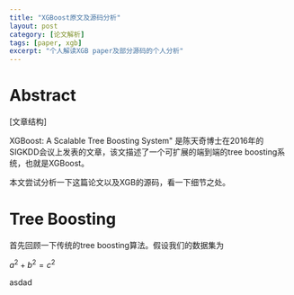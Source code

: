 ```yaml
---
title: "XGBoost原文及源码分析"
layout: post
category: [论文解析]
tags: [paper, xgb]
excerpt: "个人解读XGB paper及部分源码的个人分析"
---
```


<!--将该代码放入博客模板的head中即可-->

<script type="text/x-mathjax-config">
MathJax.Hub.Config({
tex2jax: {
inlineMath: [['$','$'], ['\\(','\\)']],
processEscapes: true
}
});
</script>

<!--latex数学显示公式-->

<script type="text/javascript" src="https://cdn.mathjax.org/mathjax/latest/MathJax.js?config=TeX-AMS-MML_HTMLorMML"></script>



# Abstract

[文章结构]

XGBoost: A Scalable Tree Boosting System" 是陈天奇博士在2016年的SIGKDD会议上发表的文章，该文描述了一个可扩展的端到端的tree boosting系统，也就是XGBoost。

本文尝试分析一下这篇论文以及XGB的源码，看一下细节之处。

# Tree Boosting

首先回顾一下传统的tree boosting算法。假设我们的数据集为

$a^2 + b^2 = c^2$

asdad